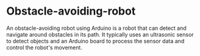# Obstacle-avoiding-robot
An obstacle-avoiding robot using Arduino is a robot that can detect and navigate around obstacles in its path. It typically uses an ultrasonic sensor to detect objects and an Arduino board to process the sensor data and control the robot's movement.
